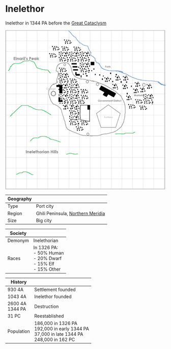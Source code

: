 # Inelethor

Inelethor in 1344 PA before the [Great Cataclysm](../../Events/great_cataclysm.md)

![](../../Media/inelethor.png)

| Geography | |
| - | - |
| Type | Port city |
| Region | Ghili Peninsula, [Northern Meridia](TODO) |
| Size | Big city |

| Society | |
| - | - |
| Demonym | Inelethorian |
| Races | In 1326 PA:<br>- 50% Human<br>- 20% Dwarf<br>- 15% Elf<br>- 15% Other |

| History | |
| - | - |
| 930 4A | Settlement founded |
| 1043 4A | Inelethor founded |
| 2600 4A<br>1344 PA | Destruction |
| 31 PC | Reestablished |
| Population | 186,000 in 1326 PA<br>192,000 in early 1344 PA<br>37,000 in late 1344 PA<br>248,000 in 162 PC |

